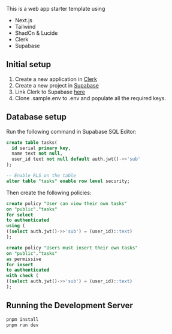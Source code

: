 This is a web app starter template using

- Next.js
- Tailwind
- ShadCn & Lucide
- Clerk
- Supabase

## Initial setup

1. Create a new application in [Clerk](https://dashboard.clerk.com/apps/new)
2. Create a new project in [Supabase](https://supabase.com/dashboard/new)
3. Link Clerk to Supabase [here](https://dashboard.clerk.com/setup/supabase)
4. Clone .sample.env to .env and populate all the required keys.

## Database setup

Run the following command in Supabase SQL Editor:

```sql
create table tasks(
  id serial primary key,
  name text not null,
  user_id text not null default auth.jwt()->>'sub'
);

-- Enable RLS on the table
alter table "tasks" enable row level security;
```

Then create the following policies:

```sql
create policy "User can view their own tasks"
on "public"."tasks"
for select
to authenticated
using (
((select auth.jwt()->>'sub') = (user_id)::text)
);

create policy "Users must insert their own tasks"
on "public"."tasks"
as permissive
for insert
to authenticated
with check (
((select auth.jwt()->>'sub') = (user_id)::text)
);
```

## Running the Development Server

```bash
pnpm install
pnpm run dev
```
